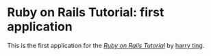 # Ruby on Rails Tutorial: first application
This is the first application for the
[*Ruby on Rails Tutorial*](http://railstutorial.org/)
by [harry ting](http://lingting.org/).
